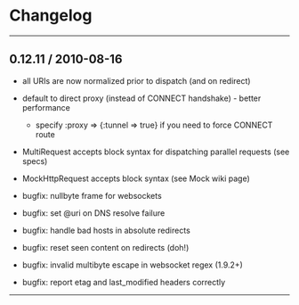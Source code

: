 # Changelog

---

## 0.12.11 / 2010-08-16

- all URIs are now normalized prior to dispatch (and on redirect)
- default to direct proxy (instead of CONNECT handshake) - better performance
  - specify :proxy => {:tunnel => true} if you need to force CONNECT route
- MultiRequest accepts block syntax for dispatching parallel requests (see specs)
- MockHttpRequest accepts block syntax (see Mock wiki page)


- bugfix: nullbyte frame for websockets
- bugfix: set @uri on DNS resolve failure
- bugfix: handle bad hosts in absolute redirects
- bugfix: reset seen content on redirects (doh!)
- bugfix: invalid multibyte escape in websocket regex (1.9.2+)
- bugfix: report etag and last_modified headers correctly

---